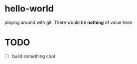 # hello-world
playing around with git. There would be **nothing** of value here

# TODO
  - [ ] build something cool
